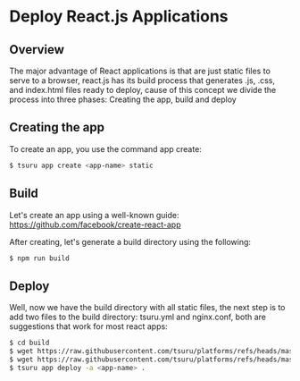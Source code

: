 # Deploy React.js Applications


## Overview

The major advantage of React applications is that are just static files to serve to a browser, react.js has its build process that generates .js, .css, and index.html files ready to deploy, cause of this concept we divide the process into three phases: Creating the app, build and deploy


## Creating the app

To create an app, you use the command app create:

``` bash
$ tsuru app create <app-name> static
```

## Build

Let's create an app using a well-known guide: https://github.com/facebook/create-react-app


After creating, let's generate a build directory using the following:

``` bash
$ npm run build
```


## Deploy

Well, now we have the build directory with all static files, the next step is to add two files to the build directory: tsuru.yml and nginx.conf, both are suggestions that work for most react apps:

``` bash
$ cd build
$ wget https://raw.githubusercontent.com/tsuru/platforms/refs/heads/master/examples/static-reactjs/nginx.conf
$ wget https://raw.githubusercontent.com/tsuru/platforms/refs/heads/master/examples/static-reactjs/tsuru.yml
$ tsuru app deploy -a <app-name> .
```